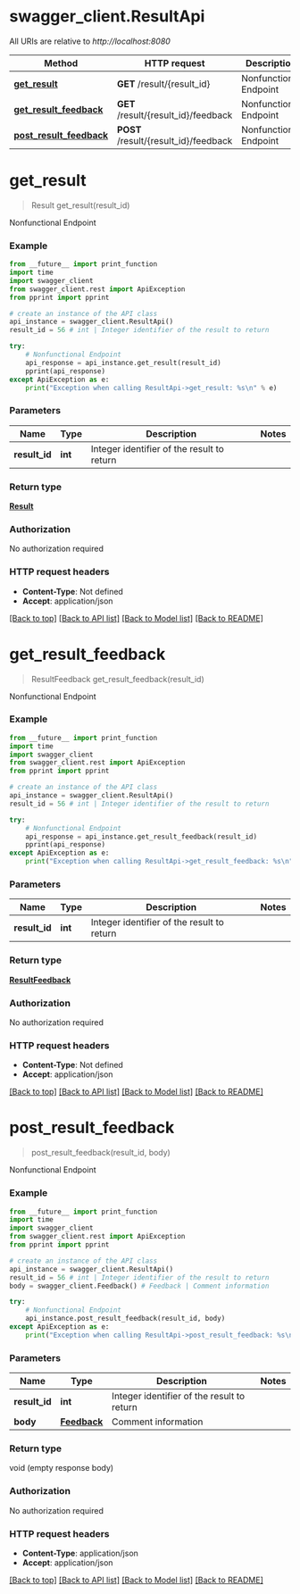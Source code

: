 # swagger_client.ResultApi

All URIs are relative to *http://localhost:8080*

Method | HTTP request | Description
------------- | ------------- | -------------
[**get_result**](ResultApi.md#get_result) | **GET** /result/{result_id} | Nonfunctional Endpoint
[**get_result_feedback**](ResultApi.md#get_result_feedback) | **GET** /result/{result_id}/feedback | Nonfunctional Endpoint
[**post_result_feedback**](ResultApi.md#post_result_feedback) | **POST** /result/{result_id}/feedback | Nonfunctional Endpoint


# **get_result**
> Result get_result(result_id)

Nonfunctional Endpoint



### Example
```python
from __future__ import print_function
import time
import swagger_client
from swagger_client.rest import ApiException
from pprint import pprint

# create an instance of the API class
api_instance = swagger_client.ResultApi()
result_id = 56 # int | Integer identifier of the result to return

try:
    # Nonfunctional Endpoint
    api_response = api_instance.get_result(result_id)
    pprint(api_response)
except ApiException as e:
    print("Exception when calling ResultApi->get_result: %s\n" % e)
```

### Parameters

Name | Type | Description  | Notes
------------- | ------------- | ------------- | -------------
 **result_id** | **int**| Integer identifier of the result to return | 

### Return type

[**Result**](Result.md)

### Authorization

No authorization required

### HTTP request headers

 - **Content-Type**: Not defined
 - **Accept**: application/json

[[Back to top]](#) [[Back to API list]](../README.md#documentation-for-api-endpoints) [[Back to Model list]](../README.md#documentation-for-models) [[Back to README]](../README.md)

# **get_result_feedback**
> ResultFeedback get_result_feedback(result_id)

Nonfunctional Endpoint



### Example
```python
from __future__ import print_function
import time
import swagger_client
from swagger_client.rest import ApiException
from pprint import pprint

# create an instance of the API class
api_instance = swagger_client.ResultApi()
result_id = 56 # int | Integer identifier of the result to return

try:
    # Nonfunctional Endpoint
    api_response = api_instance.get_result_feedback(result_id)
    pprint(api_response)
except ApiException as e:
    print("Exception when calling ResultApi->get_result_feedback: %s\n" % e)
```

### Parameters

Name | Type | Description  | Notes
------------- | ------------- | ------------- | -------------
 **result_id** | **int**| Integer identifier of the result to return | 

### Return type

[**ResultFeedback**](ResultFeedback.md)

### Authorization

No authorization required

### HTTP request headers

 - **Content-Type**: Not defined
 - **Accept**: application/json

[[Back to top]](#) [[Back to API list]](../README.md#documentation-for-api-endpoints) [[Back to Model list]](../README.md#documentation-for-models) [[Back to README]](../README.md)

# **post_result_feedback**
> post_result_feedback(result_id, body)

Nonfunctional Endpoint



### Example
```python
from __future__ import print_function
import time
import swagger_client
from swagger_client.rest import ApiException
from pprint import pprint

# create an instance of the API class
api_instance = swagger_client.ResultApi()
result_id = 56 # int | Integer identifier of the result to return
body = swagger_client.Feedback() # Feedback | Comment information

try:
    # Nonfunctional Endpoint
    api_instance.post_result_feedback(result_id, body)
except ApiException as e:
    print("Exception when calling ResultApi->post_result_feedback: %s\n" % e)
```

### Parameters

Name | Type | Description  | Notes
------------- | ------------- | ------------- | -------------
 **result_id** | **int**| Integer identifier of the result to return | 
 **body** | [**Feedback**](Feedback.md)| Comment information | 

### Return type

void (empty response body)

### Authorization

No authorization required

### HTTP request headers

 - **Content-Type**: application/json
 - **Accept**: application/json

[[Back to top]](#) [[Back to API list]](../README.md#documentation-for-api-endpoints) [[Back to Model list]](../README.md#documentation-for-models) [[Back to README]](../README.md)

